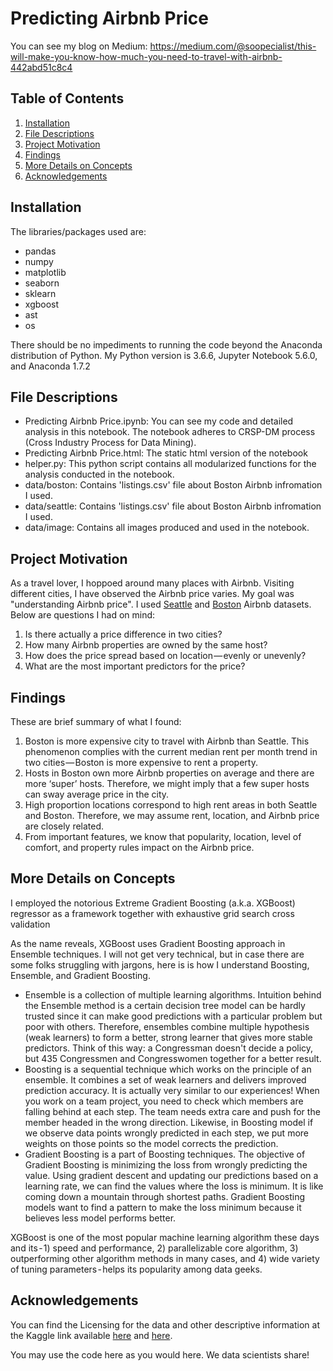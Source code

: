 # Predicting Airbnb Price
You can see my blog on Medium: https://medium.com/@soopecialist/this-will-make-you-know-how-much-you-need-to-travel-with-airbnb-442abd51c8c4

## Table of Contents
1. [Installation](#installation)
2. [File Descriptions](#files)
3. [Project Motivation](#motivation) 
4. [Findings](#findings)
5. [More Details on Concepts](#concepts)
6. [Acknowledgements](#acknowledgements)


## Installation <a name="installation"></a>
The libraries/packages used are:

- pandas
- numpy
- matplotlib
- seaborn
- sklearn
- xgboost
- ast
- os

There should be no impediments to running the code beyond the Anaconda distribution of Python. My Python version is 3.6.6, Jupyter Notebook 5.6.0, and Anaconda 1.7.2


## File Descriptions <a name="files"></a>
- Predicting Airbnb Price.ipynb: You can see my code and detailed analysis in this notebook. The notebook adheres to CRSP-DM process (Cross Industry Process for Data Mining).
- Predicting Airbnb Price.html: The static html version of the notebook
- helper.py: This python script contains all modularized functions for the analysis conducted in the notebook.
- data/boston: Contains 'listings.csv' file about Boston Airbnb infromation I used.
- data/seattle: Contains 'listings.csv' file about Boston Airbnb infromation I used.
- data/image: Contains all images produced and used in the notebook.


## Project Motivation <a name="motivation"></a>
As a travel lover, I hoppoed around many places with Airbnb. Visiting different cities, I have observed the Airbnb price varies. My goal was "understanding Airbnb price". I used [Seattle] and [Boston] Airbnb datasets. Below are questions I had on mind:

1. Is there actually a price difference in two cities?
2. How many Airbnb properties are owned by the same host?
3. How does the price spread based on location — evenly or unevenly?
4. What are the most important predictors for the price?

[Seattle]: https://www.kaggle.com/airbnb/seattle
[Boston]: https://www.kaggle.com/airbnb/boston


## Findings <a name="findings"></a>
These are brief summary of what I found:

1. Boston is more expensive city to travel with Airbnb than Seattle. This phenomenon complies with the current median rent per month trend in two cities — Boston is more expensive to rent a property.
2. Hosts in Boston own more Airbnb properties on average and there are more ‘super’ hosts. Therefore, we might imply that a few super hosts can sway average price in the city.
3. High proportion locations correspond to high rent areas in both Seattle and Boston. Therefore, we may assume rent, location, and Airbnb price are closely related.
4. From important features, we know that popularity, location, level of comfort, and property rules impact on the Airbnb price.


## More Details on Concepts <a name="concepts"></a>
I employed the notorious Extreme Gradient Boosting (a.k.a. XGBoost) regressor as a framework together with exhaustive grid search cross validation

As the name reveals, XGBoost uses Gradient Boosting approach in Ensemble techniques. I will not get very technical, but in case there are some folks struggling with jargons, here is is how I understand Boosting, Ensemble, and Gradient Boosting.

- Ensemble is a collection of multiple learning algorithms. Intuition behind the Ensemble method is a certain decision tree model can be hardly trusted since it can make good predictions with a particular problem but poor with others. Therefore, ensembles combine multiple hypothesis (weak learners) to form a better, strong learner that gives more stable predictors. Think of this way: a Congressman doesn't decide a policy, but 435 Congressmen and Congresswomen together for a better result.
- Boosting is a sequential technique which works on the principle of an ensemble. It combines a set of weak learners and delivers improved prediction accuracy. It is actually very similar to our experiences! When you work on a team project, you need to check which members are falling behind at each step. The team needs extra care and push for the member headed in the wrong direction. Likewise, in Boosting model if we observe data points wrongly predicted in each step, we put more weights on those points so the model corrects the prediction.
- Gradient Boosting is a part of Boosting techniques. The objective of Gradient Boosting is minimizing the loss from wrongly predicting the value. Using gradient descent and updating our predictions based on a learning rate, we can find the values where the loss is minimum. It is like coming down a mountain through shortest paths. Gradient Boosting models want to find a pattern to make the loss minimum because it believes less model performs better.

XGBoost is one of the most popular machine learning algorithm these days and its - 1) speed and performance, 2) parallelizable core algorithm, 3) outperforming other algorithm methods in many cases, and 4) wide variety of tuning parameters - helps its popularity among data geeks.


## Acknowledgements <a name="acknowledgements"></a>
You can find the Licensing for the data and other descriptive information at the Kaggle link available [here](https://www.kaggle.com/airbnb/seattle/home) and [here](https://www.kaggle.com/airbnb/boston/home).

You may use the code here as you would here. We data scientists share!
